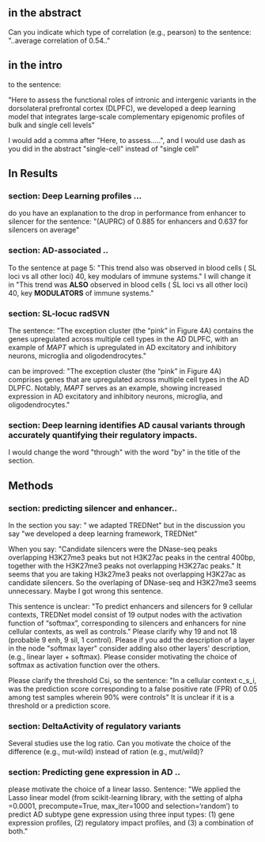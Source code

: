 ## in the abstract 
Can you indicate which type of correlation (e.g., pearson) to the sentence: "..average correlation of 0.54.."

## in the intro
to the sentence: 

"Here to assess the functional roles of intronic and intergenic variants in the dorsolateral prefrontal cortex (DLPFC), we developed a deep learning model that integrates large-scale complementary epigenomic profiles of bulk and single cell levels"

I would add a comma after "Here, to assess.....", and I would use dash as you did in the abstract "single-cell" instead of "single cell"

## In Results 
### section: Deep Learning profiles ... 
do you have an explanation to the drop in performance from enhancer to silencer for the sentence: "(AUPRC) of 0.885 for enhancers and 0.637 for silencers on average"

### section: AD-associated ..

To the sentence at page 5: "This trend also was observed in blood cells ( SL loci vs all other loci) 40, key modulars of immune systems." I will change it in "This trend was **ALSO** observed in blood cells ( SL loci vs all other loci) 40, key **MODULATORS** of immune systems."

### section: SL-locuc radSVN

The sentence: "The exception cluster (the “pink” in Figure 4A) contains the genes upregulated across multiple cell types in the AD DLPFC, with an example of _MAPT_ which is upregulated in AD excitatory and inhibitory neurons, microglia and oligodendrocytes."

can be improved: "The exception cluster (the “pink” in Figure 4A) comprises genes that are upregulated across multiple cell types in the AD DLPFC. Notably, _MAPT_ serves as an example, showing increased expression in AD excitatory and inhibitory neurons, microglia, and oligodendrocytes."

### section: **Deep learning identifies AD causal variants through accurately quantifying their regulatory impacts.**

I would change the word "through" with the word "by" in the title of the section.

## Methods

### section: predicting silencer and enhancer..

In the section you say: " we adapted TREDNet" but in the discussion you say "we developed a deep learning framework, TREDNet"

When you say: "Candidate silencers were the DNase-seq peaks overlapping H3K27me3 peaks but not H3K27ac peaks in the central 400bp, together with the H3K27me3 peaks not overlapping H3K27ac peaks." 
It seems that you are taking H3k27me3 peaks not overlapping H3K27ac as candidate silencers. So the overlaping of DNase-seq and H3K27me3 seems unnecessary. Maybe I got wrong this sentence.

This sentence is unclear: "To predict enhancers and silencers for 9 cellular contexts, TREDNet model consist of 19 output nodes with the activation function of “softmax”, corresponding to silencers and enhancers for nine cellular contexts, as well as controls." 
Please clarify why 19 and not 18 (probable 9 enh, 9 sil, 1 control). Please if you add the description of a layer in the node "softmax layer" consider adding also other layers' description, (e.g., linear layer + softmax). Please consider motivating the choice of softmax as activation function over the others. 

Please clarify the threshold Csi, so the sentence: "In a cellular context c_s_i, was the prediction score corresponding to a false positive rate (FPR) of 0.05 among test samples wherein 90% were controls" 
It is unclear if it is a threshold or a prediction score. 

### section: DeltaActivity of regulatory variants
Several studies use the log ratio. Can you motivate the choice of the difference (e.g., mut-wild) instead of ration (e.g., mut/wild)?


### section: Predicting gene expression in AD ..

please motivate the choice of a linear lasso. Sentence: "We applied the Lasso linear model (from scikit-learning library, with the setting of alpha =0.0001, precompute=True, max_iter=1000 and selection=‘random’) to predict AD subtype gene expression using three input types: (1) gene expression profiles, (2) regulatory impact profiles, and (3) a combination of both."